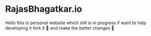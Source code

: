 # RajasBhagatkar.io
<!-- personal website if wnat to help pls fork 🍴 🖋️  it and i will appliy the changes 💯 -->
Hello this is personal website which still is in progress if want to help developing it fork it 🍴 and make the better changes 💯
